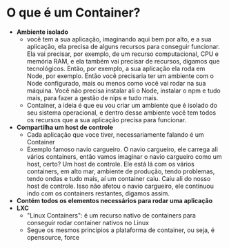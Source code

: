 # O que é um Container?
- **Ambiente isolado**
	- você tem a sua aplicação, imaginando aqui bem por alto, e a sua aplicação, ela precisa de alguns recursos para conseguir funcionar. Ela vai precisar, por exemplo, de um recurso computacional, CPU e memória RAM, e ela também vai precisar de recursos, digamos que tecnológicos. Então, por exemplo, a sua aplicação ela roda em Node, por exemplo. Então você precisaria ter um ambiente com o Node configurado, mais ou menos como você vai rodar na sua máquina. Você não precisa instalar ali o Node, instalar o npm e tudo mais, para fazer a gestão de nips e tudo mais.
	- Container, a ideia é que eu vou criar um ambiente que é isolado do seu sistema operacional, e dentro desse ambiente você tem todos os recursos que a sua aplicação precisa para funcionar.
- **Compartilha um host de controle**
	- Cada aplicação que voce tiver, necessariamente falando é um Container
	- Exemplo famoso navio cargueiro. O navio cargueiro, ele carrega ali vários containers, então vamos imaginar o navio cargueiro como um host, certo? Um host de controle. Ele está lá com os vários containers, em alto mar, ambiente de produção, tendo problemas, tendo ondas e tudo mais, aí um container caiu. Caiu ali do nosso host de controle. Isso não afetou o navio cargueiro, ele continuou indo com os containers restantes, digamos assim.
- **Contém todos os elementos necessários para rodar uma aplicação**
- **LXC**
	- "Linux Containers": é um recurso nativo de containers para conseguir rodar container nativos no Linux
	- Segue os mesmos principios a plataforma de container, ou seja, é opensource, force